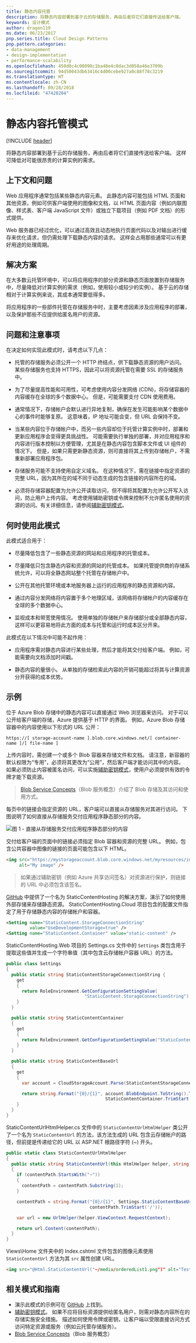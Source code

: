 ```yaml
---
title: 静态内容托管
description: 将静态内容部署到基于云的存储服务，再由后者将它们直接传送给客户端。
keywords: 设计模式
author: dragon119
ms.date: 06/23/2017
pnp.series.title: Cloud Design Patterns
pnp.pattern.categories:
- data-management
- design-implementation
- performance-scalability
ms.openlocfilehash: 450d0c4c08098c1ba48e4c0dac3d058a46e3709b
ms.sourcegitcommit: 94d50043db63416c4d00cebe927a0c88f78c3219
ms.translationtype: HT
ms.contentlocale: zh-CN
ms.lasthandoff: 09/28/2018
ms.locfileid: "47428204"
---
```

# <a name="static-content-hosting-pattern"></a>静态内容托管模式

[!INCLUDE [header](../_includes/header.md)]

将静态内容部署到基于云的存储服务，再由后者将它们直接传送给客户端。 这样可降低对可能很昂贵的计算实例的需求。

## <a name="context-and-problem"></a>上下文和问题

Web 应用程序通常包括某些静态内容元素。 此静态内容可能包括 HTML 页面和其他资源，例如可供客户端使用的图像和文档，以 HTML 页面内容（例如内联图像、样式表、客户端 JavaScript 文件）或独立下载项目（例如 PDF 文档）的形式提供。

Web 服务器已经过优化，可以通过高效且动态地执行页面代码以及对输出进行缓存来优化请求，但仍需处理下载静态内容的请求。 这样会占用那些通常可以有更好用途的处理周期。

## <a name="solution"></a>解决方案

在大多数云托管环境中，可以将应用程序的部分资源和静态页面放置到存储服务中，尽量降低对计算实例的需求（例如，使用较小或较少的实例）。 基于云的存储相对于计算实例来说，其成本通常要低得多。

将应用程序的一些部件托管在存储服务中时，主要考虑因素涉及应用程序的部署，以及保护那些不应提供给匿名用户的资源。

## <a name="issues-and-considerations"></a>问题和注意事项

在决定如何实现此模式时，请考虑以下几点：

- 托管的存储服务必须公开一个 HTTP 终结点，供下载静态资源的用户访问。 某些存储服务也支持 HTTPS，因此可以将资源托管在需要 SSL 的存储服务中。

- 为了尽量提高性能和可用性，可考虑使用内容分发网络 (CDN)，将存储容器的内容缓存在全球的多个数据中心。 但是，可能需要支付 CDN 使用费用。

- 通常情况下，存储帐户会默认进行异地复制，确保在发生可能影响某个数据中心的事件时能够复原。 这意味着，IP 地址可能会变，但 URL 会保持不变。

- 当某些内容位于存储帐户中，而另一些内容却位于托管计算实例中时，部署和更新应用程序会变得更具挑战性。 可能需要执行单独的部署，并对应用程序和内容进行版本控制以方便管理，尤其是在静态内容包含脚本文件或 UI 组件的情况下。 但是，如果只需更新静态资源，则可直接将其上传到存储帐户，不需重新部署应用程序包。

- 存储服务可能不支持使用自定义域名。 在这种情况下，需在链接中指定资源的完整 URL，因为其所在的域不同于动态生成的包含链接的内容所在的域。

- 必须将存储容器配置为允许公开读取访问，但不得将其配置为允许公开写入访问，防止用户上传内容。 考虑使用辅助密钥或令牌来控制不允许匿名使用的资源的访问。有关详细信息，请参阅[辅助密钥模式](valet-key.md)。

## <a name="when-to-use-this-pattern"></a>何时使用此模式

此模式适合用于：

- 尽量降低包含了一些静态资源的网站和应用程序的托管成本。

- 尽量降低只包含静态内容和资源的网站的托管成本。 如果托管提供商的存储系统允许，可以将全静态网站整个托管在存储帐户中。

- 公开在其他托管环境或本地服务器上运行的应用程序的静态资源和内容。

- 通过内容分发网络将内容置于多个地理区域，该网络将存储帐户的内容缓存在全球的多个数据中心。

- 监视成本和带宽使用情况。 使用单独的存储帐户来存储部分或全部静态内容，这样可以更容易地将此方面的成本与托管和运行时成本区分开来。

此模式在以下情况中可能不起作用：

- 应用程序需对静态内容进行某些处理，然后才能将其交付给客户端。 例如，可能需要向文档添加时间戳。

- 静态内容的量很小。 从单独的存储检索此内容的开销可能超过将其与计算资源分开获得的成本优势。

## <a name="example"></a>示例

位于 Azure Blob 存储中的静态内容可以直接通过 Web 浏览器来访问。 对于可以公开给客户端的存储，Azure 提供基于 HTTP 的界面。 例如，Azure Blob 存储容器中的内容使用以下形式的 URL 公开：

`https://[ storage-account-name ].blob.core.windows.net/[ container-name ]/[ file-name ]`


上传内容时，需创建一个或多个 Blob 容器来存储文件和文档。 请注意，新容器的默认权限为“专用”，必须将其更改为“公用”，然后客户端才能访问其中的内容。 如果必须防止内容被匿名访问，可以实施[辅助密钥模式](valet-key.md)，使用户必须提供有效的令牌才能下载资源。

> [Blob Service Concepts](https://msdn.microsoft.com/library/azure/dd179376.aspx)（Blob 服务概念）介绍了 Blob 存储及其访问和使用方式。

每页中的链接会指定资源的 URL，客户端可以直接从存储服务对其进行访问。 下图说明了如何直接从存储服务交付应用程序静态部分的内容。

![图 1 - 直接从存储服务交付应用程序静态部分的内容](./_images/static-content-hosting-pattern.png)


交付给客户端的页面中的链接必须指定 Blob 容器和资源的完整 URL。 例如，包含公共容器中图像的链接的页面可能包含以下 HTML。

```html
<img src="https://mystorageaccount.blob.core.windows.net/myresources/image1.png"
     alt="My image" />
```

> 如果通过辅助密钥（例如 Azure 共享访问签名）对资源进行保护，则链接的 URL 中必须包含该签名。

[GitHub](https://github.com/mspnp/cloud-design-patterns/tree/master/static-content-hosting) 中提供了一个名为 StaticContentHosting 的解决方案，演示了如何使用外部存储来存储静态资源。 StaticContentHosting.Cloud 项目包含的配置文件指定了用于存储静态内容的存储帐户和容器。

```xml
<Setting name="StaticContent.StorageConnectionString"
         value="UseDevelopmentStorage=true" />
<Setting name="StaticContent.Container" value="static-content" />
```

StaticContentHosting.Web 项目的 Settings.cs 文件中的 `Settings` 类包含用于提取这些值并生成一个字符串值（其中包含云存储帐户容器 URL）的方法。

```csharp
public class Settings
{
  public static string StaticContentStorageConnectionString {
    get
    {
      return RoleEnvironment.GetConfigurationSettingValue(
                              "StaticContent.StorageConnectionString");
    }
  }

  public static string StaticContentContainer
  {
    get
    {
      return RoleEnvironment.GetConfigurationSettingValue("StaticContent.Container");
    }
  }

  public static string StaticContentBaseUrl
  {
    get
    {
      var account = CloudStorageAccount.Parse(StaticContentStorageConnectionString);

      return string.Format("{0}/{1}", account.BlobEndpoint.ToString().TrimEnd('/'),
                                      StaticContentContainer.TrimStart('/'));
    }
  }
}
```

StaticContentUrlHtmlHelper.cs 文件中的 `StaticContentUrlHtmlHelper` 类公开了一个名为 `StaticContentUrl` 的方法，该方法生成的 URL 包含云存储帐户的路径，但前提是传递给它的 URL 以 ASP.NET 根路径字符 (~) 开头。

```csharp
public static class StaticContentUrlHtmlHelper
{
  public static string StaticContentUrl(this HtmlHelper helper, string contentPath)
  {
    if (contentPath.StartsWith("~"))
    {
      contentPath = contentPath.Substring(1);
    }

    contentPath = string.Format("{0}/{1}", Settings.StaticContentBaseUrl.TrimEnd('/'),
                                contentPath.TrimStart('/'));

    var url = new UrlHelper(helper.ViewContext.RequestContext);

    return url.Content(contentPath);
  }
}
```

Views\Home 文件夹中的 Index.cshtml 文件包含的图像元素使用 `StaticContentUrl` 方法为其 `src` 属性创建 URL。

```html
<img src="@Html.StaticContentUrl("~/media/orderedList1.png")" alt="Test Image" />
```

## <a name="related-patterns-and-guidance"></a>相关模式和指南

- 演示此模式的示例可在 [GitHub](https://github.com/mspnp/cloud-design-patterns/tree/master/static-content-hosting) 上找到。
- [辅助密钥模式](valet-key.md)。 如果不应将目标资源提供给匿名用户，则需对静态内容所在的存储实施安全措施。 描述如何使用令牌或密钥，让客户端以受限直接访问方式访问特定资源或服务（例如云托管存储服务）。
- [Blob Service Concepts](https://msdn.microsoft.com/library/azure/dd179376.aspx)（Blob 服务概念）

